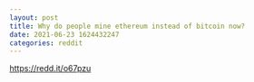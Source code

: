 ```yaml
--- 
layout: post 
title: Why do people mine ethereum instead of bitcoin now? 
date: 2021-06-23 1624432247 
categories: reddit 
--- 
```

https://redd.it/o67pzu
